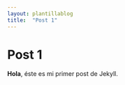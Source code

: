 ```yaml
---
layout: plantillablog
title:  "Post 1"
---
```


# Post 1

**Hola**, éste es mi primer post de Jekyll.